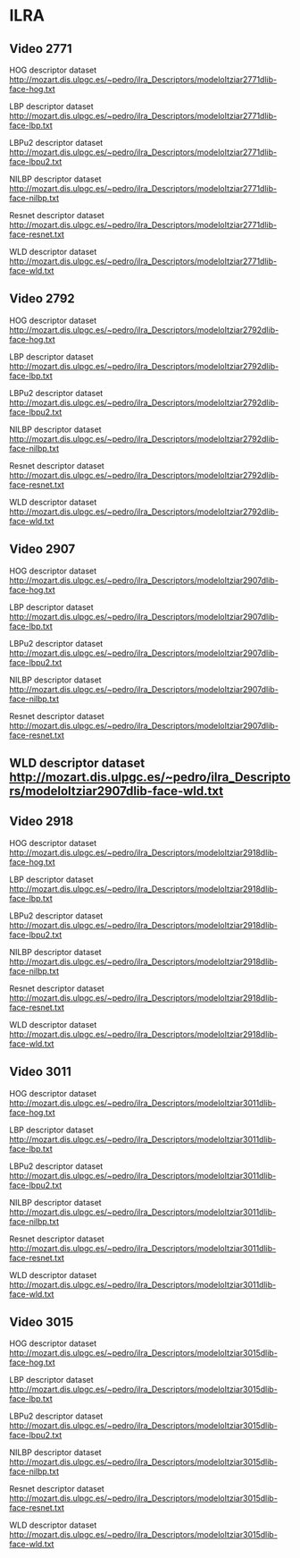 # ILRA
## Video 2771
HOG descriptor dataset http://mozart.dis.ulpgc.es/~pedro/ilra_Descriptors/modeloItziar2771dlib-face-hog.txt

LBP descriptor dataset http://mozart.dis.ulpgc.es/~pedro/ilra_Descriptors/modeloItziar2771dlib-face-lbp.txt

LBPu2 descriptor dataset http://mozart.dis.ulpgc.es/~pedro/ilra_Descriptors/modeloItziar2771dlib-face-lbpu2.txt

NILBP descriptor dataset http://mozart.dis.ulpgc.es/~pedro/ilra_Descriptors/modeloItziar2771dlib-face-nilbp.txt

Resnet descriptor dataset http://mozart.dis.ulpgc.es/~pedro/ilra_Descriptors/modeloItziar2771dlib-face-resnet.txt

WLD descriptor dataset http://mozart.dis.ulpgc.es/~pedro/ilra_Descriptors/modeloItziar2771dlib-face-wld.txt

## Video 2792
HOG descriptor dataset http://mozart.dis.ulpgc.es/~pedro/ilra_Descriptors/modeloItziar2792dlib-face-hog.txt

LBP descriptor dataset http://mozart.dis.ulpgc.es/~pedro/ilra_Descriptors/modeloItziar2792dlib-face-lbp.txt

LBPu2 descriptor dataset http://mozart.dis.ulpgc.es/~pedro/ilra_Descriptors/modeloItziar2792dlib-face-lbpu2.txt

NILBP descriptor dataset http://mozart.dis.ulpgc.es/~pedro/ilra_Descriptors/modeloItziar2792dlib-face-nilbp.txt

Resnet descriptor dataset http://mozart.dis.ulpgc.es/~pedro/ilra_Descriptors/modeloItziar2792dlib-face-resnet.txt

WLD descriptor dataset http://mozart.dis.ulpgc.es/~pedro/ilra_Descriptors/modeloItziar2792dlib-face-wld.txt

## Video 2907
HOG descriptor dataset http://mozart.dis.ulpgc.es/~pedro/ilra_Descriptors/modeloItziar2907dlib-face-hog.txt

LBP descriptor dataset http://mozart.dis.ulpgc.es/~pedro/ilra_Descriptors/modeloItziar2907dlib-face-lbp.txt

LBPu2 descriptor dataset http://mozart.dis.ulpgc.es/~pedro/ilra_Descriptors/modeloItziar2907dlib-face-lbpu2.txt

NILBP descriptor dataset http://mozart.dis.ulpgc.es/~pedro/ilra_Descriptors/modeloItziar2907dlib-face-nilbp.txt

Resnet descriptor dataset http://mozart.dis.ulpgc.es/~pedro/ilra_Descriptors/modeloItziar2907dlib-face-resnet.txt

WLD descriptor dataset http://mozart.dis.ulpgc.es/~pedro/ilra_Descriptors/modeloItziar2907dlib-face-wld.txt
-------
## Video 2918
HOG descriptor dataset http://mozart.dis.ulpgc.es/~pedro/ilra_Descriptors/modeloItziar2918dlib-face-hog.txt

LBP descriptor dataset http://mozart.dis.ulpgc.es/~pedro/ilra_Descriptors/modeloItziar2918dlib-face-lbp.txt

LBPu2 descriptor dataset http://mozart.dis.ulpgc.es/~pedro/ilra_Descriptors/modeloItziar2918dlib-face-lbpu2.txt

NILBP descriptor dataset http://mozart.dis.ulpgc.es/~pedro/ilra_Descriptors/modeloItziar2918dlib-face-nilbp.txt

Resnet descriptor dataset http://mozart.dis.ulpgc.es/~pedro/ilra_Descriptors/modeloItziar2918dlib-face-resnet.txt

WLD descriptor dataset http://mozart.dis.ulpgc.es/~pedro/ilra_Descriptors/modeloItziar2918dlib-face-wld.txt
## Video 3011
HOG descriptor dataset http://mozart.dis.ulpgc.es/~pedro/ilra_Descriptors/modeloItziar3011dlib-face-hog.txt

LBP descriptor dataset http://mozart.dis.ulpgc.es/~pedro/ilra_Descriptors/modeloItziar3011dlib-face-lbp.txt

LBPu2 descriptor dataset http://mozart.dis.ulpgc.es/~pedro/ilra_Descriptors/modeloItziar3011dlib-face-lbpu2.txt

NILBP descriptor dataset http://mozart.dis.ulpgc.es/~pedro/ilra_Descriptors/modeloItziar3011dlib-face-nilbp.txt

Resnet descriptor dataset http://mozart.dis.ulpgc.es/~pedro/ilra_Descriptors/modeloItziar3011dlib-face-resnet.txt

WLD descriptor dataset http://mozart.dis.ulpgc.es/~pedro/ilra_Descriptors/modeloItziar3011dlib-face-wld.txt
## Video 3015
HOG descriptor dataset http://mozart.dis.ulpgc.es/~pedro/ilra_Descriptors/modeloItziar3015dlib-face-hog.txt

LBP descriptor dataset http://mozart.dis.ulpgc.es/~pedro/ilra_Descriptors/modeloItziar3015dlib-face-lbp.txt

LBPu2 descriptor dataset http://mozart.dis.ulpgc.es/~pedro/ilra_Descriptors/modeloItziar3015dlib-face-lbpu2.txt

NILBP descriptor dataset http://mozart.dis.ulpgc.es/~pedro/ilra_Descriptors/modeloItziar3015dlib-face-nilbp.txt

Resnet descriptor dataset http://mozart.dis.ulpgc.es/~pedro/ilra_Descriptors/modeloItziar3015dlib-face-resnet.txt

WLD descriptor dataset http://mozart.dis.ulpgc.es/~pedro/ilra_Descriptors/modeloItziar3015dlib-face-wld.txt
